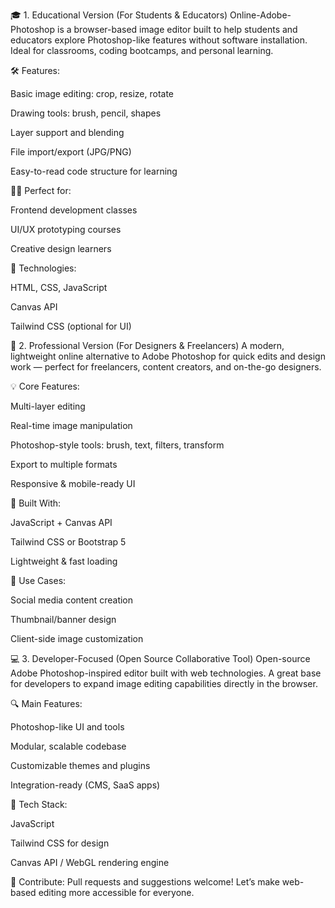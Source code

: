 🎓 1. Educational Version (For Students & Educators)
Online-Adobe-Photoshop is a browser-based image editor built to help students and educators explore Photoshop-like features without software installation. Ideal for classrooms, coding bootcamps, and personal learning.

🛠️ Features:

Basic image editing: crop, resize, rotate

Drawing tools: brush, pencil, shapes

Layer support and blending

File import/export (JPG/PNG)

Easy-to-read code structure for learning

👨‍🏫 Perfect for:

Frontend development classes

UI/UX prototyping courses

Creative design learners

🚀 Technologies:

HTML, CSS, JavaScript

Canvas API

Tailwind CSS (optional for UI)

💼 2. Professional Version (For Designers & Freelancers)
A modern, lightweight online alternative to Adobe Photoshop for quick edits and design work — perfect for freelancers, content creators, and on-the-go designers.

💡 Core Features:

Multi-layer editing

Real-time image manipulation

Photoshop-style tools: brush, text, filters, transform

Export to multiple formats

Responsive & mobile-ready UI

🔧 Built With:

JavaScript + Canvas API

Tailwind CSS or Bootstrap 5

Lightweight & fast loading

💼 Use Cases:

Social media content creation

Thumbnail/banner design

Client-side image customization

💻 3. Developer-Focused (Open Source Collaborative Tool)
Open-source Adobe Photoshop-inspired editor built with web technologies. A great base for developers to expand image editing capabilities directly in the browser.

🔍 Main Features:

Photoshop-like UI and tools

Modular, scalable codebase

Customizable themes and plugins

Integration-ready (CMS, SaaS apps)

🧩 Tech Stack:

JavaScript

Tailwind CSS for design

Canvas API / WebGL rendering engine

🤝 Contribute:
Pull requests and suggestions welcome! Let’s make web-based editing more accessible for everyone.
